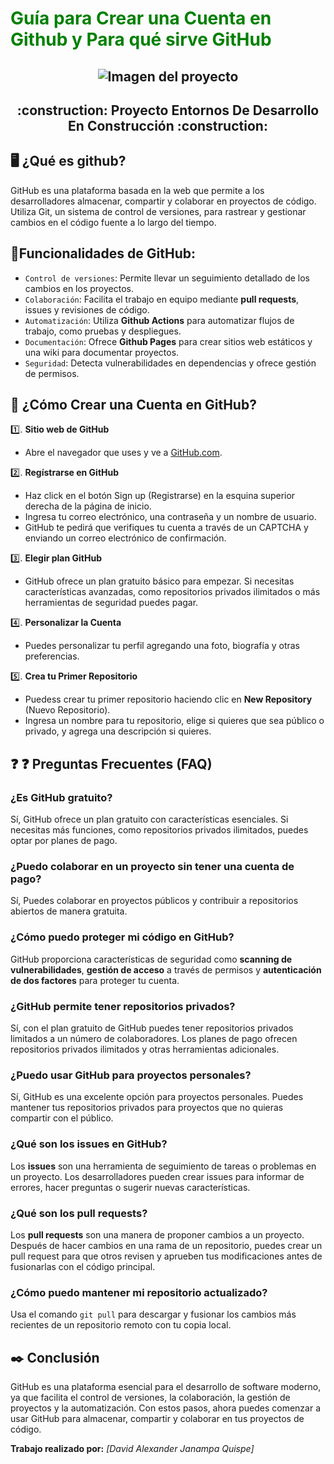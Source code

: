 # <span style="color:green">Guía para Crear una Cuenta en Github y Para qué sirve GitHub</span>

<h2 align="center">
  <img src="https://github.com/user-attachments/assets/a240ff06-9492-49e3-8457-42b1ed4fd22a" alt="Imagen del proyecto">
</h2>

<h2 align="center">
:construction: Proyecto Entornos De Desarrollo En Construcción :construction:
</h2>

## :desktop_computer: ¿Qué es github?
GitHub es una plataforma basada en la web que permite a los desarrolladores almacenar, 
compartir y colaborar en proyectos de código. Utiliza Git, un sistema de control de versiones, 
para rastrear y gestionar cambios en el código fuente a lo largo del tiempo.

## :hammer:Funcionalidades de GitHub:

- `Control de versiones`: Permite llevar un seguimiento detallado de los cambios en los proyectos.
- `Colaboración`: Facilita el trabajo en equipo mediante **pull requests**, issues y revisiones de código.
- `Automatización`: Utiliza **Github Actions** para automatizar flujos de trabajo, como pruebas y despliegues.
- `Documentación`: Ofrece **Github Pages** para crear sitios web estáticos y una wiki para documentar proyectos.
- `Seguridad`: Detecta vulnerabilidades en dependencias y ofrece gestión de permisos.

## :thinking: ¿Cómo Crear una Cuenta en GitHub?

:one:. **Sitio web de GitHub**
  - Abre el navegador que uses y ve a [GitHub.com](https://github.com).

:two:. **Regístrarse en GitHub**
  - Haz click en el botón Sign up (Registrarse) en la esquina superior derecha de la página de inicio.
  - Ingresa tu correo electrónico, una contraseña y un nombre de usuario.
  - GitHub te pedirá que verifiques tu cuenta a través de un CAPTCHA y enviando un correo electrónico de confirmación.

:three:. **Elegir plan GitHub**
   - GitHub ofrece un plan gratuito básico para empezar. Si necesitas características avanzadas,
     como repositorios privados ilimitados o más herramientas de seguridad   puedes pagar.

:four:. **Personalizar la Cuenta**
   - Puedes personalizar tu perfil agregando una foto, biografía y otras preferencias.
  
:five:. **Crea tu Primer Repositorio**
   - Puedess crear tu primer repositorio haciendo clic en **New Repository** (Nuevo Repositorio).
   - Ingresa un nombre para tu repositorio, elige si quieres que sea público o privado, y agrega una descripción si quieres.

## :question: :question: Preguntas Frecuentes (FAQ)

### ¿Es GitHub gratuito?
Sí, GitHub ofrece un plan gratuito con características esenciales. Si necesitas más funciones, como repositorios privados ilimitados, puedes optar por planes de pago.

### ¿Puedo colaborar en un proyecto sin tener una cuenta de pago?
Sí, Puedes colaborar en proyectos públicos y contribuir a repositorios abiertos de manera gratuita.

### ¿Cómo puedo proteger mi código en GitHub?
GitHub proporciona características de seguridad como **scanning de vulnerabilidades**, **gestión de acceso** a través de permisos y **autenticación de dos factores** para proteger tu cuenta.

### ¿GitHub permite tener repositorios privados?
Sí, con el plan gratuito de GitHub puedes tener repositorios privados limitados a un número de colaboradores. Los planes de pago ofrecen repositorios privados ilimitados y otras herramientas adicionales.

### ¿Puedo usar GitHub para proyectos personales?
Sí, GitHub es una excelente opción para proyectos personales. Puedes mantener tus repositorios privados para proyectos que no quieras compartir con el público.

### ¿Qué son los **issues** en GitHub?
Los **issues** son una herramienta de seguimiento de tareas o problemas en un proyecto. Los desarrolladores pueden crear issues para informar de errores, hacer preguntas o sugerir nuevas características.

### ¿Qué son los **pull requests**?
Los **pull requests** son una manera de proponer cambios a un proyecto. Después de hacer cambios en una rama de un repositorio, puedes crear un pull request para que otros revisen y aprueben tus modificaciones antes de fusionarlas con el código principal.

### ¿Cómo puedo mantener mi repositorio actualizado?
Usa el comando `git pull` para descargar y fusionar los cambios más recientes de un repositorio remoto con tu copia local.

## :black_nib: Conclusión

GitHub es una plataforma esencial para el desarrollo de software moderno, ya que facilita el control de versiones, 
la colaboración, la gestión de proyectos y la automatización. Con estos pasos, ahora puedes comenzar a usar GitHub para almacenar, compartir y colaborar en tus proyectos de código. 

**Trabajo realizado por:** *[David Alexander Janampa Quispe]*

